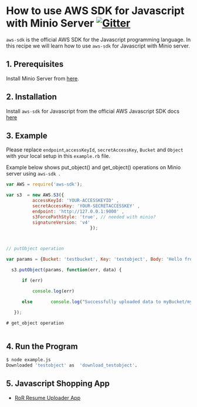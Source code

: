 # How to use AWS SDK for Javascript with Minio Server [![Gitter](https://badges.gitter.im/Join%20Chat.svg)](https://gitter.im/minio/minio?utm_source=badge&utm_medium=badge&utm_campaign=pr-badge&utm_content=badge)

`aws-sdk` is the official AWS SDK for the Javascript programming language. In this recipe we will learn how to use `aws-sdk` for Javascript with Minio server.

## 1. Prerequisites

Install Minio Server from [here](http://docs.minio.io/docs/minio).
 
## 2. Installation

Install `aws-sdk` for Javascript from the official AWS Javascript SDK docs [here](http://docs.aws.amazon.com/AWSJavaScriptSDK/guide/) 

## 3. Example

Please replace ``endpoint``,``accessKeyId``, ``secretAccessKey``, ``Bucket`` and ``Object`` with your local setup in this ``example.rb`` file.

Example below shows put_object() and get_object() operations on Minio server using `aws-sdk `.

```javascript
var AWS = require('aws-sdk');

var s3  = new AWS.S3({
          accessKeyId: 'YOUR-ACCESSKEYID' ,
          secretAccessKey: 'YOUR-SECRETACCESSKEY' ,
          endpoint: 'http://127.0.0.1:9000' ,
          s3ForcePathStyle: 'true', // needed with minio?
          signatureVersion: 'v4'
                                });



// putObject operation

var params = {Bucket: 'testbucket', Key: 'testobject', Body: 'Hello from Minio!!'};

  s3.putObject(params, function(err, data) {

      if (err)

          console.log(err)

      else       console.log("Successfully uploaded data to myBucket/myKey");

   });

# get_object operation



```

## 4. Run the Program

```sh
$ node example.js
Downloaded 'testobject' as  'download_testobject'.
```
## 5. Javascript Shopping App

* [RoR Resume Uploader App](https://docs.minio.io/docs/javascript-shopping-app)
